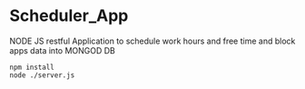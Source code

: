 ﻿# Scheduler_App
NODE JS restful Application to schedule work hours and free time and block apps data into MONGOD DB
```
npm install
node ./server.js
```
